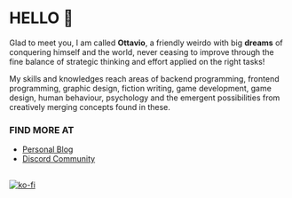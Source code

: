 # HELLO 🤗
Glad to meet you, I am called **Ottavio**, a friendly weirdo with big **dreams** of conquering himself and the world, never ceasing to improve through the fine balance of strategic thinking and effort applied on the right tasks!

My skills and knowledges reach areas of backend programming, frontend programming, graphic design, fiction writing, game development, game design, human behaviour, psychology and the emergent possibilities from creatively merging concepts found in these.

### FIND MORE AT 

- [Personal Blog](https://ottaviovaz.github.io/Blackbox-of-Dreams)
- [Discord Community](https://discord.gg/rRnUBs5PaC)

##

[![ko-fi](https://ko-fi.com/img/githubbutton_sm.svg)](https://ko-fi.com/Z8Z2MSNYO)
